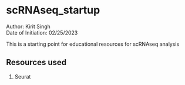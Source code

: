 # scRNAseq_startup
Author: Kirit Singh  
Date of Initiation: 02/25/2023

This is a starting point for educational resources for scRNAseq analysis

## Resources used
1. Seurat
